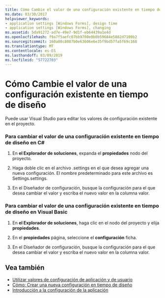 ```yaml
---
title: Cómo Cambie el valor de una configuración existente en tiempo de diseño
ms.date: 03/30/2017
helpviewer_keywords:
- application settings [Windows Forms], design time
- application settings [Windows Forms], changing
ms.assetid: 5da91272-ad7e-49e7-9d1f-eb64439a1e4d
ms.openlocfilehash: f9a7f5aefc07bb9700e0b0b59684e5882d7109b2
ms.sourcegitcommit: 160a88c8087b0e63606e6e35f9bd57fa5f69c168
ms.translationtype: MT
ms.contentlocale: es-ES
ms.lasthandoff: 03/09/2019
ms.locfileid: "57722703"
---
```

# <a name="how-to-change-the-value-of-an-existing-setting-at-design-time"></a>Cómo Cambie el valor de una configuración existente en tiempo de diseño
Puede usar Visual Studio para editar los valores de configuración existente en el proyecto.  
  
### <a name="to-change-the-value-of-an-existing-setting-at-design-time-in-c"></a>Para cambiar el valor de una configuración existente en tiempo de diseño en C\#
  
1.  En **el Explorador de soluciones**, expanda el **propiedades** nodo del proyecto.  
  
2.  Haga doble clic en el archivo .settings en el que desea agregar una nueva configuración. El nombre predeterminado para este archivo es Settings.settings.  
  
3.  En el Diseñador de configuración, busque la configuración para el que desea cambiar el valor y escriba el nuevo valor en la columna valor.  
  
### <a name="to-change-the-value-of-an-existing-setting-at-design-time-in-visual-basic"></a>Para cambiar el valor de una configuración existente en tiempo de diseño en Visual Basic  
  
1.  En **el Explorador de soluciones**, haga clic en el nodo del proyecto y elija **propiedades**.  
  
2.  En el **propiedades** página, seleccione el **configuración** ficha.  
  
3.  En el Diseñador de configuración, busque la configuración para el que desea cambiar el valor y escriba el nuevo valor en la columna valor.  
  
## <a name="see-also"></a>Vea también
- [Utilizar valores de configuración de aplicación y de usuario](using-application-settings-and-user-settings.md)
- [Cómo: Crear una nueva configuración en tiempo de diseño](how-to-create-a-new-setting-at-design-time.md)
- [Introducción a la configuración de la aplicación](application-settings-overview.md)
